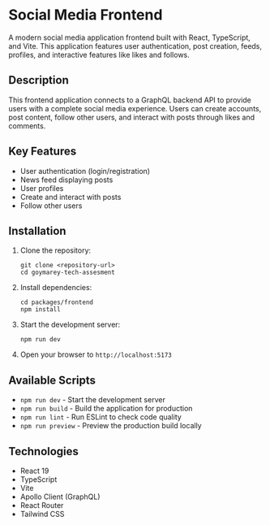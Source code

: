 # Social Media Frontend

A modern social media application frontend built with React, TypeScript, and Vite. This application features user authentication, post creation, feeds, profiles, and interactive features like likes and follows.

## Description

This frontend application connects to a GraphQL backend API to provide users with a complete social media experience. Users can create accounts, post content, follow other users, and interact with posts through likes and comments.

## Key Features

- User authentication (login/registration)
- News feed displaying posts
- User profiles
- Create and interact with posts
- Follow other users

## Installation

1. Clone the repository:
   ```
   git clone <repository-url>
   cd goymarey-tech-assesment
   ```

2. Install dependencies:
   ```
   cd packages/frontend
   npm install
   ```

3. Start the development server:
   ```
   npm run dev
   ```

4. Open your browser to `http://localhost:5173`

## Available Scripts

- `npm run dev` - Start the development server
- `npm run build` - Build the application for production
- `npm run lint` - Run ESLint to check code quality
- `npm run preview` - Preview the production build locally

## Technologies

- React 19
- TypeScript
- Vite
- Apollo Client (GraphQL)
- React Router
- Tailwind CSS
